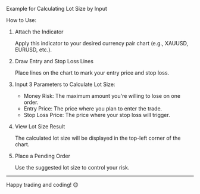 Example for Calculating Lot Size by Input

How to Use:

1. Attach the Indicator
   
    Apply this indicator to your desired currency pair chart (e.g., XAUUSD, EURUSD, etc.).

2. Draw Entry and Stop Loss Lines
   
    Place lines on the chart to mark your entry price and stop loss.

3. Input 3 Parameters to Calculate Lot Size:

      -  Money Risk: The maximum amount you're willing to lose on one order.
      -  Entry Price: The price where you plan to enter the trade.
      -  Stop Loss Price: The price where your stop loss will trigger.

4. View Lot Size Result
   
    The calculated lot size will be displayed in the top-left corner of the chart.

5. Place a Pending Order
   
    Use the suggested lot size to control your risk.
  
---------------------------------------------------------------------------------------
Happy trading and coding! 😊
